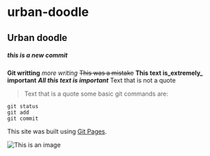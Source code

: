 # urban-doodle
## Urban doodle
##### this is a new commit
**Git writting**
*more writing*
~~This was a mistake~~
**This text is_extremely_ important**
***All this text is important***
Text that is not a quote
>Text that is a quote
some basic git commands are:
```
git status
git add
git commit
```
This site was built using [Git Pages](https://pages.github.com/).

![This is an image](https://myoctocat.com/assets/images/base-octocat.svg)

